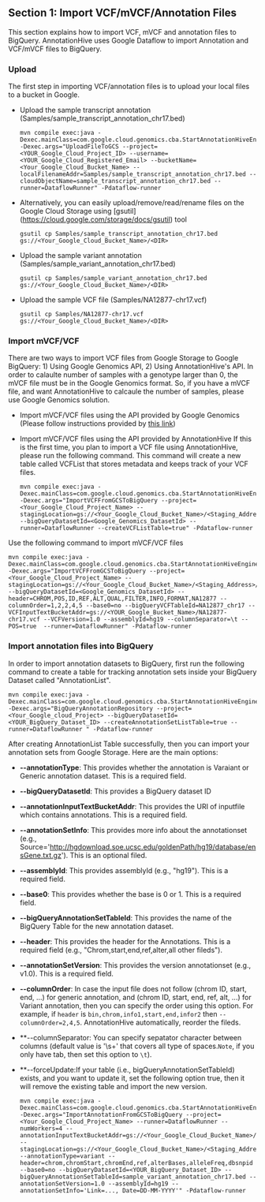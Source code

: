 ## Section 1: Import VCF/mVCF/Annotation Files
This section explains how to import VCF, mVCF and annotation files to BigQuery. AnnotationHive uses Google Dataflow to import Annotation and VCF/mVCF files
to BigQuery.


### Upload ###
The first step in importing VCF/annotation files is to upload your local files to a bucket in Google.


* Upload the sample transcript annotation (Samples/sample_transcript_annotation_chr17.bed)
 
   ```
   mvn compile exec:java -Dexec.mainClass=com.google.cloud.genomics.cba.StartAnnotationHiveEngine -Dexec.args="UploadFileToGCS --project=<YOUR_Google_Cloud_Project_ID> --username=<YOUR_Google_Cloud_Registered_Email> --bucketName=<Your_Google_Cloud_Bucket_Name> --localFilenameAddr=Samples/sample_transcript_annotation_chr17.bed --cloudObjectName=sample_transcript_annotation_chr17.bed --runner=DataflowRunner" -Pdataflow-runner
   ```

* Alternatively, you can easily upload/remove/read/rename files on the Google Cloud Storage using [gsutil] (https://cloud.google.com/storage/docs/gsutil) tool 

   ```
   gsutil cp Samples/sample_transcript_annotation_chr17.bed gs://<Your_Google_Cloud_Bucket_Name>/<DIR>
   ```

* Upload the sample variant annotation (Samples/sample_variant_annotation_chr17.bed)

   ```
   gsutil cp Samples/sample_variant_annotation_chr17.bed gs://<Your_Google_Cloud_Bucket_Name>/<DIR>
   ``` 

* Upload the sample VCF file (Samples/NA12877-chr17.vcf)

   ```
   gsutil cp Samples/NA12877-chr17.vcf gs://<Your_Google_Cloud_Bucket_Name>/<DIR>
   ``` 

### Import mVCF/VCF ###

There are two ways to import VCF files from Google Storage to Google BigQuery: 1) Using Google Genomics API, 2) Using AnnotationHive's API. In order to calaulte number of samples with a genotype larger than 0, the mVCF file must be in 
the Google Genomics format. So, if you have a mVCF file, and want AnnotationHive to calcaule the number of samples, please use Google Genomics solution.

* Import mVCF/VCF files using the API provided by Google Genomics (Please follow instructions provided by [this link](https://cloud.google.com/genomics/docs/how-tos/load-variants))
* Import mVCF/VCF files using the API provided by AnnotationHive 
If this is the first time, you plan to import a VCF file using AnnotationHive, please run the following command. This command will create a new table called VCFList that stores metadata and keeps track of your VCF files.

   ```
   mvn compile exec:java -Dexec.mainClass=com.google.cloud.genomics.cba.StartAnnotationHiveEngine -Dexec.args="ImportVCFFromGCSToBigQuery --project=<Your_Google_Cloud_Project_Name> --stagingLocation=gs://<Your_Google_Cloud_Bucket_Name>/<Staging_Address>/  --bigQueryDatasetId=<Google_Genomics_DatasetId> --runner=DataflowRunner --createVCFListTable=true" -Pdataflow-runner
   ```

Use the following command to import mVCF/VCF files
```
mvn compile exec:java -Dexec.mainClass=com.google.cloud.genomics.cba.StartAnnotationHiveEngine -Dexec.args="ImportVCFFromGCSToBigQuery --project=<Your_Google_Cloud_Project_Name> --stagingLocation=gs://<Your_Google_Cloud_Bucket_Name>/<Staging_Address>/  --bigQueryDatasetId=<Google_Genomics_DatasetId> --header=CHROM,POS,ID,REF,ALT,QUAL,FILTER,INFO,FORMAT,NA12877 --columnOrder=1,2,2,4,5 --base0=no --bigQueryVCFTableId=NA12877_chr17 --VCFInputTextBucketAddr=gs://<YOUR_Google_Bucket_Name>/NA12877-chr17.vcf --VCFVersion=1.0 --assemblyId=hg19 --columnSeparator=\t --POS=true  --runner=DataflowRunner" -Pdataflow-runner
``` 

### Import annotation files into BigQuery ###

In order to import annotation datasets to BigQuery, first run the following command to create a table for tracking annotation sets inside your BigQuery Dataset called "AnnotationList".  

   ```
   mvn compile exec:java -Dexec.mainClass=com.google.cloud.genomics.cba.StartAnnotationHiveEngine -Dexec.args="BigQueryAnnotationRepository --project=<Your_Google_cloud_Project> --bigQueryDatasetId=<YOUR_BigQuery_Dataset_ID> --createAnnotationSetListTable=true --runner=DataflowRunner " -Pdataflow-runner
   ```

After creating AnnotationList Table successfully, then you can import your annotation sets from Google Storage. Here are the main options:

* **--annotationType**: This provides whether the annotation is Varaiant or Generic annotation dataset. This is a required field. 
* **--bigQueryDatasetId**: This provides a BigQuery dataset ID 
* **--annotationInputTextBucketAddr**: This provides the URI of inputfile which contains annotations. This is a required field.
* **--annotationSetInfo**: This provides more info about the annotationset (e.g., Source='http://hgdownload.soe.ucsc.edu/goldenPath/hg19/database/ensGene.txt.gz'). This is an optional filed.
* **--assemblyId**: This provides assemblyId (e.g., "hg19"). This is a required field.
* **--base0**: This provides whether the base is 0 or 1. This is a required field. 
* **--bigQueryAnnotationSetTableId**: This provides the name of the BigQuery Table for the new annotation dataset. 
* **--header**: This provides the header for the Annotations. This is a required field (e.g., "Chrom,start,end,ref,alter,all other fileds"). 
* **--annotationSetVersion**: This provides the version annotationset (e.g., v1.0). This is a required field. 
* **--columnOrder**: In case the input file does not follow (chrom ID, start, end, ...) for generic annotation, and (chrom ID, start, end, ref, alt, ...) for Variant annotation, then you can specify the order using this option. For example, if `header` is `bin,chrom,info1,start,end,infor2` then `--columnOrder=2,4,5`. AnnotationHive automatically, reorder the fileds.    
* **--columnSeparator: You can specify sepatator character between columns (default value is '\\s+' that covers all type of spaces.`Note`, if you only have tab, then set this option to `\t`).
* **--forceUpdate:If your table (i.e., bigQueryAnnotationSetTableId) exists, and you want to update it, set the following option true, then it will remove the existing table and import the new version.



   ```
   mvn compile exec:java -Dexec.mainClass=com.google.cloud.genomics.cba.StartAnnotationHiveEngine -Dexec.args="ImportAnnotationFromGCSToBigQuery --project=<Your_Google_Cloud_Project_Name> --runner=DataflowRunner --numWorkers=4 --annotationInputTextBucketAddr=gs://<Your_Google_Cloud_Bucket_Name>/sample_variant_annotation_chr17.bed --stagingLocation=gs://<Your_Google_Cloud_Bucket_Name>/<Staging_Address>/ --annotationType=variant --header=chrom,chromStart,chromEnd,ref,alterBases,alleleFreq,dbsnpid --base0=no --bigQueryDatasetId=<YOUR_BigQuery_Dataset_ID> --bigQueryAnnotationSetTableId=sample_variant_annotation_chr17.bed --annotationSetVersion=1.0 --assemblyId=hg19 --annotationSetInfo='Link=..., Date=DD-MM-YYYY'" -Pdataflow-runner
   ```

<!--- * Note: After submitting the following command for importing VCF and annotation files, make sure to record the "id" value corresponding to each variant or annotation set. These will be needed to submit the "Annotate Variants" job(s) and are not easily gotten, otherwise. If you do need to find them see the following search resources: https://cloud.google.com/genomics/v1beta2/reference/annotationSets/search, https://cloud.google.com/genomics/v1beta2/reference/variantsets/search.

   ```
   mvn compile exec:java -Dexec.mainClass=com.google.cloud.genomics.cba.StartAnnotationHiveEngine -Dexec.args="ImportVCFFromGCSToGG --datasetId=<Your_Google_GEnomics_DatasetId> --URIs=gs://<YOUR_Google_Bucket_Name>/NA12877-chr17.vcf --variantSetName=NA12877-chr17 --runner=DataflowRunner" -Pdataflow-runner
   ``` 

* Note: Before running any of the below dataflow jobs, make sure that your files in the cloud bucket have the reqired access permissions (i.e., cloudservices.gserviceaccount.com, and compute@developer.gserviceaccount.com). Also, make sure the the Genomics API has been enabled in the Google API Manager Dashboard: https://console.developers.google.com/apis/api/genomics/.

   ```
   mvn compile exec:java -Dexec.mainClass=com.google.cloud.genomics.cba.StartAnnotationHiveEngine -Dexec.args="ImportAnnotationFromGCSToGG --datasetId=<Google_Genomics_DatasetId> --annotationSetName=sample_variant_annotation_chr17 --annotationReferenceSetId=EMWV_ZfLxrDY-wE --annotationInputTextBucketAddr=gs://<Your_Google_Cloud_Bucket_Name>/sample_variant_annotation_chr17.bed --runner=DataflowRunner --project=<Your_Google_Cloud_Project_Name> --stagingLocation=gs://<Your_Google_Cloud_Bucket_Name>/<Staging_Address>/ --numWorkers=4 --type=VARIANT --header=chrom,chromStart,chromEnd,ref,alterBases,alleleFreq,dbsnpid --base0=no" -Pdataflow-runner
   ```

   ```
   mvn compile exec:java -Dexec.mainClass=com.google.cloud.genomics.cba.StartAnnotationHiveEngine -Dexec.args="ImportAnnotationFromGCSToGG --datasetId=<Google_Genomics_DatasetId> --annotationSetName=sample_transcript_annotation_chr17.bed --annotationReferenceSetId=EMWV_ZfLxrDY-wE --annotationInputTextBucketAddr=gs://<Your_Google_Cloud_Bucket_Name>/sample_transcript_annotation_chr17.bed --runner=DataflowRunner --project=<Your_Google_Cloud_Project_Name> --stagingLocation=gs://<Your_Google_Cloud_Bucket_Name>/<Staging_Address>/ --numWorkers=4 --type=Generic --base0=no --header=chrom,txStart,txEnd,bin,name,strand,cdsStart,cdsEnd,exonCount,exonStarts,exonEnds,score,name2,cdsStartStat,cdsEndStat,exonFrames" -Pdataflow-runner
   ```

 --->


